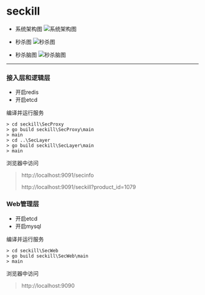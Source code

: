 # seckill

* 系统架构图
![系统架构图](http://kcoewoys.maser.top/github/seckill/%E7%A7%92%E6%9D%80%E7%B3%BB%E7%BB%9F%E6%9E%B6%E6%9E%84%E5%9B%BE.png)
* 秒杀图
![秒杀图](http://kcoewoys.maser.top/github/seckill/%E7%A7%92%E6%9D%80%E5%9B%BE.png)

* 秒杀脑图
![秒杀脑图](http://kcoewoys.maser.top/github/seckill/seckill.png)


---

### 接入层和逻辑层
* 开启redis
* 开启etcd

编译并运行服务
```
> cd seckill\SecProxy
> go build seckill\SecProxy\main
> main
> cd ..\SecLayer
> go build seckill\SecLayer\main
> main
```

浏览器中访问
> http://localhost:9091/secinfo
>
> http://localhost:9091/seckill?product_id=1079


### Web管理层
* 开启etcd
* 开启mysql

编译并运行服务
```
> cd seckill\SecWeb
> go build seckill\SecWeb\main
> main
```

浏览器中访问
> http://localhost:9090